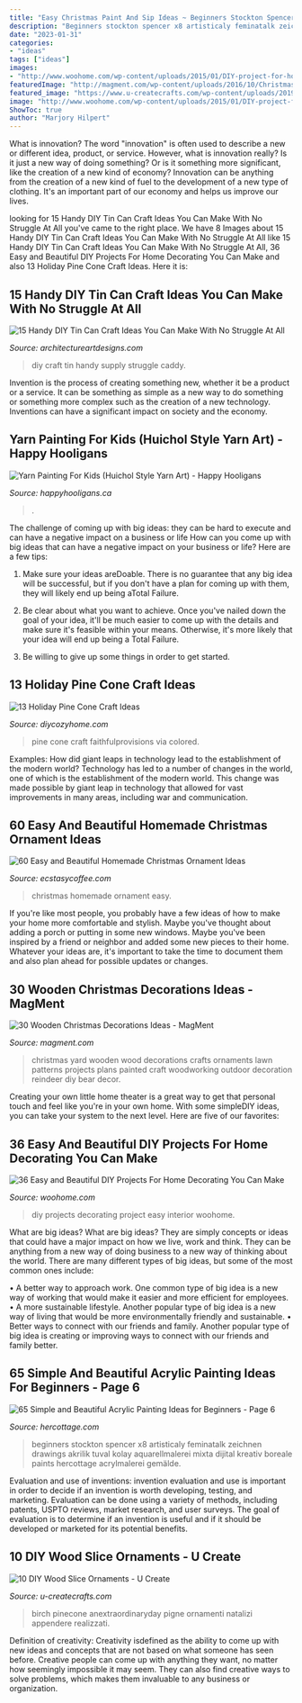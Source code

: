 ```yaml
---
title: "Easy Christmas Paint And Sip Ideas ~ Beginners Stockton Spencer X8 Artisticaly Feminatalk Zeichnen Drawings Akrilik Tuval Kolay Aquarellmalerei Mixta Dijital Kreativ Boreale Paints Hercottage Acrylmalerei Gemälde"
description: "Beginners stockton spencer x8 artisticaly feminatalk zeichnen drawings akrilik tuval kolay aquarellmalerei mixta dijital kreativ boreale paints hercottage acrylmalerei gemälde"
date: "2023-01-31"
categories:
- "ideas"
tags: ["ideas"]
images:
- "http://www.woohome.com/wp-content/uploads/2015/01/DIY-project-for-homedecor-woohome-30.jpg"
featuredImage: "http://magment.com/wp-content/uploads/2016/10/Christmas-Wood-Yard-Art-Crafts.jpg"
featured_image: "https://www.u-createcrafts.com/wp-content/uploads/2019/11/DIY-natural-rustic-Christmas-tree-decorations.-Dont-miss-the-tutorial-for-making-these-pretty-birch-and-pine-cone-ornaments-AnExtraordinaryDay.net_-467x700.jpg"
image: "http://www.woohome.com/wp-content/uploads/2015/01/DIY-project-for-homedecor-woohome-30.jpg"
ShowToc: true
author: "Marjory Hilpert"
---
```



What is innovation?
The word "innovation" is often used to describe a new or different idea, product, or service. However, what is innovation really? Is it just a new way of doing something? Or is it something more significant, like the creation of a new kind of economy?
Innovation can be anything from the creation of a new kind of fuel to the development of a new type of clothing. It's an important part of our economy and helps us improve our lives.

	

		
looking for 15 Handy DIY Tin Can Craft Ideas You Can Make With No Struggle At All you've came to the right place. We have 8 Images about 15 Handy DIY Tin Can Craft Ideas You Can Make With No Struggle At All like 15 Handy DIY Tin Can Craft Ideas You Can Make With No Struggle At All, 36 Easy and Beautiful DIY Projects For Home Decorating You Can Make and also 13 Holiday Pine Cone Craft Ideas. Here it is:
		
    
## 15 Handy DIY Tin Can Craft Ideas You Can Make With No Struggle At All

<img loading=lazy src="https://www.architectureartdesigns.com/wp-content/uploads/2019/05/15-Handy-DIY-Tin-Can-Craft-Ideas-You-Can-Make-With-No-Struggle-At-All-15.jpg" onerror="this.onerror=null;this.src='https://tse3.mm.bing.net/th?id=OIP.KATgEwfqufjLn6UuXijOUQHaJ3&amp;pid=15.1';" alt="15 Handy DIY Tin Can Craft Ideas You Can Make With No Struggle At All">

_Source: architectureartdesigns.com_

>diy craft tin handy supply struggle caddy. 

	

Invention is the process of creating something new, whether it be a product or a service. It can be something as simple as a new way to do something or something more complex such as the creation of a new technology. Inventions can have a significant impact on society and the economy.

    
## Yarn Painting For Kids (Huichol Style Yarn Art) - Happy Hooligans

<img loading=lazy src="https://happyhooligans.ca/wp-content/uploads/2020/06/owl-and-flower-art-on-styrofoam-tray-made-with-yarn.jpg" onerror="this.onerror=null;this.src='https://tse2.mm.bing.net/th?id=OIP.TY2_Sd7xuiss_7qX961DsQHaLH&amp;pid=15.1';" alt="Yarn Painting For Kids (Huichol Style Yarn Art) - Happy Hooligans">

_Source: happyhooligans.ca_

>. 

	

The challenge of coming up with big ideas: they can be hard to execute and can have a negative impact on a business or life
How can you come up with big ideas that can have a negative impact on your business or life? Here are a few tips: 
1. Make sure your ideas areDoable. There is no guarantee that any big idea will be successful, but if you don't have a plan for coming up with them, they will likely end up being aTotal Failure. 

2. Be clear about what you want to achieve. Once you've nailed down the goal of your idea, it'll be much easier to come up with the details and make sure it's feasible within your means. Otherwise, it's more likely that your idea will end up being a Total Failure. 

3. Be willing to give up some things in order to get started.

    
## 13 Holiday Pine Cone Craft Ideas

<img loading=lazy src="https://diycozyhome.com/wp-content/uploads/2017/10/colored-handing-pine-cone.jpg" onerror="this.onerror=null;this.src='https://tse3.mm.bing.net/th?id=OIP.tS95uz6_Zzv2tyRQ2DffwQHaLH&amp;pid=15.1';" alt="13 Holiday Pine Cone Craft Ideas">

_Source: diycozyhome.com_

>pine cone craft faithfulprovisions via colored. 

	

Examples: How did giant leaps in technology lead to the establishment of the modern world?
Technology has led to a number of changes in the world, one of which is the establishment of the modern world. This change was made possible by giant leap in technology that allowed for vast improvements in many areas, including war and communication.

    
## 60 Easy And Beautiful Homemade Christmas Ornament Ideas

<img loading=lazy src="https://i0.wp.com/www.ecstasycoffee.com/wp-content/uploads/2016/11/Homemade-Christmas-Ornaments53.jpg?resize=564%2C757&amp;ssl=1" onerror="this.onerror=null;this.src='https://tse4.mm.bing.net/th?id=OIP.cvAMKRbVecifQaEJMpz_aAHaJ8&amp;pid=15.1';" alt="60 Easy and Beautiful Homemade Christmas Ornament Ideas">

_Source: ecstasycoffee.com_

>christmas homemade ornament easy. 

	

If you're like most people, you probably have a few ideas of how to make your home more comfortable and stylish. Maybe you've thought about adding a porch or putting in some new windows. Maybe you've been inspired by a friend or neighbor and added some new pieces to their home. Whatever your ideas are, it's important to take the time to document them and also plan ahead for possible updates or changes.

    
## 30 Wooden Christmas Decorations Ideas - MagMent

<img loading=lazy src="http://magment.com/wp-content/uploads/2016/10/Christmas-Wood-Yard-Art-Crafts.jpg" onerror="this.onerror=null;this.src='https://tse1.mm.bing.net/th?id=OIP.E7HKZFzUqFMCroQzE4O2ZAHaLW&amp;pid=15.1';" alt="30 Wooden Christmas Decorations Ideas - MagMent">

_Source: magment.com_

>christmas yard wooden wood decorations crafts ornaments lawn patterns projects plans painted craft woodworking outdoor decoration reindeer diy bear decor. 

	

Creating your own little home theater is a great way to get that personal touch and feel like you're in your own home. With some simpleDIY ideas, you can take your system to the next level. Here are five of our favorites: 

    
## 36 Easy And Beautiful DIY Projects For Home Decorating You Can Make

<img loading=lazy src="http://www.woohome.com/wp-content/uploads/2015/01/DIY-project-for-homedecor-woohome-30.jpg" onerror="this.onerror=null;this.src='https://tse4.mm.bing.net/th?id=OIP.66gJl9wpZ1uX6db2DomHAwHaJ4&amp;pid=15.1';" alt="36 Easy and Beautiful DIY Projects For Home Decorating You Can Make">

_Source: woohome.com_

>diy projects decorating project easy interior woohome. 

	

What are big ideas?
What are big ideas? They are simply concepts or ideas that could have a major impact on how we live, work and think. They can be anything from a new way of doing business to a new way of thinking about the world.
There are many different types of big ideas, but some of the most common ones include: 

• A better way to approach work. One common type of big idea is a new way of working that would make it easier and more efficient for employees. 
• A more sustainable lifestyle. Another popular type of big idea is a new way of living that would be more environmentally friendly and sustainable. 
• Better ways to connect with our friends and family. Another popular type of big idea is creating or improving ways to connect with our friends and family better.

    
## 65 Simple And Beautiful Acrylic Painting Ideas For Beginners - Page 6

<img loading=lazy src="https://www.hercottage.com/wp-content/uploads/2020/03/Simple-and-Beautiful-Acrylic-Painting-Ideas-for-Beginners-67.jpg" onerror="this.onerror=null;this.src='https://tse4.mm.bing.net/th?id=OIP.QUmN0a2lF_FWsb9JfQ1GbgHaJ4&amp;pid=15.1';" alt="65 Simple and Beautiful Acrylic Painting Ideas for Beginners - Page 6">

_Source: hercottage.com_

>beginners stockton spencer x8 artisticaly feminatalk zeichnen drawings akrilik tuval kolay aquarellmalerei mixta dijital kreativ boreale paints hercottage acrylmalerei gemälde. 

	

Evaluation and use of inventions:
invention evaluation and use is important in order to decide if an invention is worth developing, testing, and marketing. Evaluation can be done using a variety of methods, including patents, USPTO reviews, market research, and user surveys. The goal of evaluation is to determine if an invention is useful and if it should be developed or marketed for its potential benefits.

    
## 10 DIY Wood Slice Ornaments - U Create

<img loading=lazy src="https://www.u-createcrafts.com/wp-content/uploads/2019/11/DIY-natural-rustic-Christmas-tree-decorations.-Dont-miss-the-tutorial-for-making-these-pretty-birch-and-pine-cone-ornaments-AnExtraordinaryDay.net_-467x700.jpg" onerror="this.onerror=null;this.src='https://tse2.mm.bing.net/th?id=OIP.a-f9lqRdU_1d0cG1YRhmOQAAAA&amp;pid=15.1';" alt="10 DIY Wood Slice Ornaments - U Create">

_Source: u-createcrafts.com_

>birch pinecone anextraordinaryday pigne ornamenti natalizi appendere realizzati. 

	

Definition of creativity:
Creativity isdefined as the ability to come up with new ideas and concepts that are not based on what someone has seen before. Creative people can come up with anything they want, no matter how seemingly impossible it may seem. They can also find creative ways to solve problems, which makes them invaluable to any business or organization.

